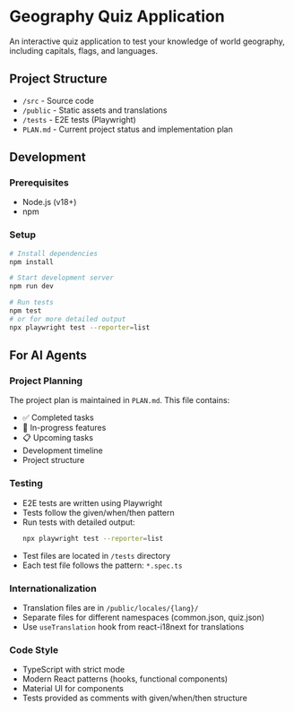 # Geography Quiz Application

An interactive quiz application to test your knowledge of world geography, including capitals, flags, and languages.

## Project Structure

- `/src` - Source code
- `/public` - Static assets and translations
- `/tests` - E2E tests (Playwright)
- `PLAN.md` - Current project status and implementation plan

## Development

### Prerequisites

- Node.js (v18+)
- npm

### Setup

```bash
# Install dependencies
npm install

# Start development server
npm run dev

# Run tests
npm test
# or for more detailed output
npx playwright test --reporter=list
```

## For AI Agents

### Project Planning
The project plan is maintained in `PLAN.md`. This file contains:
- ✅ Completed tasks
- 🚧 In-progress features
- 📋 Upcoming tasks
- Development timeline
- Project structure

### Testing
- E2E tests are written using Playwright
- Tests follow the given/when/then pattern
- Run tests with detailed output:
  ```bash
  npx playwright test --reporter=list
  ```
- Test files are located in `/tests` directory
- Each test file follows the pattern: `*.spec.ts`

### Internationalization
- Translation files are in `/public/locales/{lang}/`
- Separate files for different namespaces (common.json, quiz.json)
- Use `useTranslation` hook from react-i18next for translations

### Code Style
- TypeScript with strict mode
- Modern React patterns (hooks, functional components)
- Material UI for components
- Tests provided as comments with given/when/then structure
